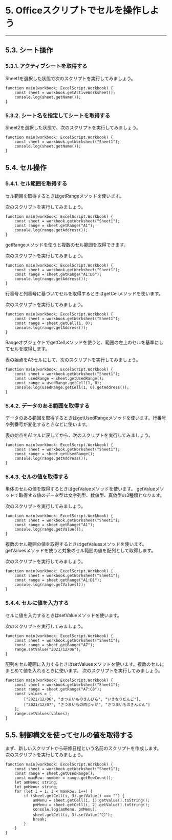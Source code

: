 # 5. Officeスクリプトでセルを操作しよう
***
## 5.3. シート操作

### 5.3.1. アクティブシートを取得する

Sheet1を選択した状態で次のスクリプトを実⾏してみましょう。

```tsx
function main(workbook: ExcelScript.Workbook) {
    const sheet = workbook.getActiveWorksheet();
    console.log(sheet.getName());
}
```

### 5.3.2. シート名を指定してシートを取得する

Sheet2を選択した状態で、次のスクリプトを実⾏してみましょう。

```tsx
function main(workbook: ExcelScript.Workbook) {
    const sheet = workbook.getWorksheet("Sheet1");
    console.log(sheet.getName());
}
```

## 5.4. セル操作

### 5.4.1. セル範囲を取得する

セル範囲を取得するときはgetRangeメソッドを使います。

次のスクリプトを実⾏してみましょう。

```tsx
function main(workbook: ExcelScript.Workbook) {
    const sheet = workbook.getWorksheet("Sheet1");
    const range = sheet.getRange("A1");
    console.log(range.getAddress());
}
```

getRangeメソッドを使うと複数のセル範囲を取得できます。

次のスクリプトを実⾏してみましょう。

```tsx
function main(workbook: ExcelScript.Workbook) {
    const sheet = workbook.getWorksheet("Sheet1");
    const range = sheet.getRange("A1:D6");
    console.log(range.getAddress());
}
```

⾏番号と列番号に基づいてセルを取得するときはgetCellメソッドを使います。

次のスクリプトを実⾏してみましょう。

```tsx
function main(workbook: ExcelScript.Workbook) {
    const sheet = workbook.getWorksheet("Sheet1");
    const range = sheet.getCell(1, 0);
    console.log(range.getAddress());
}
```

RangeオブジェクトでgetCellメソッドを使うと、範囲の左上のセルを基準にしてセルを取得します。

表の始点をA3セルにして、次のスクリプトを実⾏してみましょう。

```tsx
function main(workbook: ExcelScript.Workbook) {
    const sheet = workbook.getWorksheet("Sheet1");
    const usedRange = sheet.getUsedRange();
    const range = usedRange.getCell(1, 0);
    console.log(usedRange.getCell(1, 0).getAddress());
}
```

### 5.4.2. データのある範囲を取得する

データのある範囲を取得するときはgetUsedRangeメソッドを使います。⾏番号や列番号が変化するときなどに使います。

表の始点をA1セルに戻してから、次のスクリプトを実⾏してみましょう。

```tsx
function main(workbook: ExcelScript.Workbook) {
    const sheet = workbook.getWorksheet("Sheet1");
    const range = sheet.getUsedRange();
    console.log(range.getAddress());
}
```

### 5.4.3. セルの値を取得する

単体のセルの値を取得するときはgetValueメソッドを使います。 getValueメソッドで取得する値のデータ型は⽂字列型、数値型、真偽型の3種類となります。

次のスクリプトを実⾏してみましょう。

```tsx
function main(workbook: ExcelScript.Workbook) {
    const sheet = workbook.getWorksheet("Sheet1");
    const range = sheet.getRange("A1");
    console.log(range.getValue());
}
```

複数のセル範囲の値を取得するときはgetValuesメソッドを使います。getValuesメソッドを使うと対象のセル範囲の値を配列として取得します。

次のスクリプトを実⾏してみましょう。

```tsx
function main(workbook: ExcelScript.Workbook) {
    const sheet = workbook.getWorksheet("Sheet1");
    const range = sheet.getRange("A1:D1");
    console.log(range.getValues());
}
```

### 5.4.4. セルに値を⼊⼒する

セルに値を⼊⼒するときはsetValueメソッドを使います。

次のスクリプトを実⾏してみましょう。

```tsx
function main(workbook: ExcelScript.Workbook) {
    const sheet = workbook.getWorksheet("Sheet1");
    const range = sheet.getRange("A7");
    range.setValue("2021/12/06");
}
```

配列をセル範囲に⼊⼒するときはsetValuesメソッドを使います。複数のセルにまとめて値を⼊れるときに使います。
次のスクリプトを実⾏してみましょう。

```tsx
function main(workbook: ExcelScript.Workbook) {
    const sheet = workbook.getWorksheet("Sheet1");
    const range = sheet.getRange("A7:C8");
    const values = [
        ["2021/12/06", "さつまいものきんぴら", "いきなりだんご"],
        ["2021/12/07", "さつまいもの⾁じゃが", "さつまいものきんとん"]
    ];
    range.setValues(values);
}
```

## 5.5. 制御構⽂を使ってセルの値を取得する

まず、新しいスクリプトから研修⽇程という名前のスクリプトを作成します。
次のスクリプトを実⾏してみましょう。

```tsx
function main(workbook: ExcelScript.Workbook) {
    const sheet = workbook.getWorksheet("Sheet1");
    const range = sheet.getUsedRange();
    const maxRow: number = range.getRowCount();
    let amMenu: string;
    let pmMenu: string;
    for (let i = 1; i < maxRow; i++) {
        if (sheet.getCell(i, 3).getValue() === "") {
            amMenu = sheet.getCell(i, 1).getValue().toString();
            pmMenu = sheet.getCell(i, 2).getValue().toString();
            console.log(amMenu, pmMenu);
            sheet.getCell(i, 3).setValue("〇");
            break;
        }
    }
}
```
